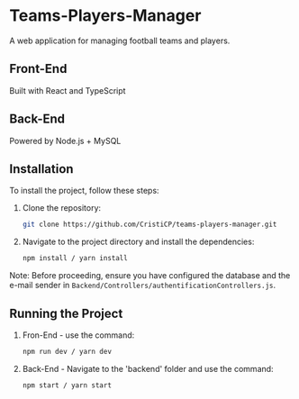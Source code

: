 # Teams-Players-Manager

A web application for managing football teams and players.

## Front-End

Built with React and TypeScript

## Back-End

Powered by Node.js + MySQL

## Installation

To install the project, follow these steps:

1. Clone the repository:
   ```bash
   git clone https://github.com/CristiCP/teams-players-manager.git
   ```
2. Navigate to the project directory and install the dependencies:
   ```bash
   npm install / yarn install
   ```

Note: Before proceeding, ensure you have configured the database and the e-mail sender in `Backend/Controllers/authentificationControllers.js`.

## Running the Project

1. Fron-End - use the command:
   ```bash
   npm run dev / yarn dev
   ```
2. Back-End - Navigate to the 'backend' folder and use the command:
   ```bash
   npm start / yarn start
   ```
